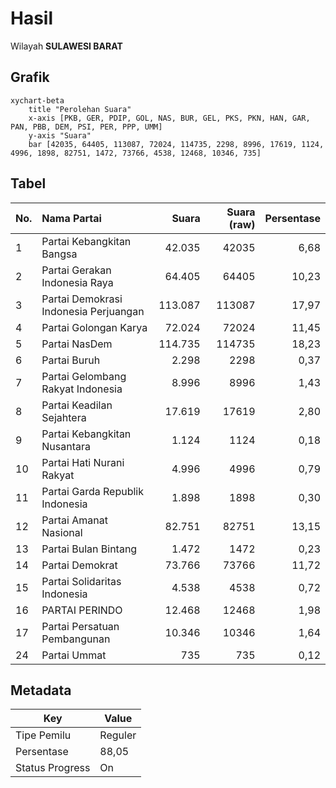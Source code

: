 # Hasil

Wilayah **SULAWESI BARAT**

## Grafik

```mermaid
xychart-beta
    title "Perolehan Suara"
    x-axis [PKB, GER, PDIP, GOL, NAS, BUR, GEL, PKS, PKN, HAN, GAR, PAN, PBB, DEM, PSI, PER, PPP, UMM]
    y-axis "Suara"
    bar [42035, 64405, 113087, 72024, 114735, 2298, 8996, 17619, 1124, 4996, 1898, 82751, 1472, 73766, 4538, 12468, 10346, 735]
```

## Tabel

| No. | Nama Partai                           | Suara   | Suara (raw) | Persentase |
|:--- |:------------------------------------- | -------:| -----------:| ----------:|
| 1   | Partai Kebangkitan Bangsa             | 42.035  | 42035       | 6,68       |
| 2   | Partai Gerakan Indonesia Raya         | 64.405  | 64405       | 10,23      |
| 3   | Partai Demokrasi Indonesia Perjuangan | 113.087 | 113087      | 17,97      |
| 4   | Partai Golongan Karya                 | 72.024  | 72024       | 11,45      |
| 5   | Partai NasDem                         | 114.735 | 114735      | 18,23      |
| 6   | Partai Buruh                          | 2.298   | 2298        | 0,37       |
| 7   | Partai Gelombang Rakyat Indonesia     | 8.996   | 8996        | 1,43       |
| 8   | Partai Keadilan Sejahtera             | 17.619  | 17619       | 2,80       |
| 9   | Partai Kebangkitan Nusantara          | 1.124   | 1124        | 0,18       |
| 10  | Partai Hati Nurani Rakyat             | 4.996   | 4996        | 0,79       |
| 11  | Partai Garda Republik Indonesia       | 1.898   | 1898        | 0,30       |
| 12  | Partai Amanat Nasional                | 82.751  | 82751       | 13,15      |
| 13  | Partai Bulan Bintang                  | 1.472   | 1472        | 0,23       |
| 14  | Partai Demokrat                       | 73.766  | 73766       | 11,72      |
| 15  | Partai Solidaritas Indonesia          | 4.538   | 4538        | 0,72       |
| 16  | PARTAI PERINDO                        | 12.468  | 12468       | 1,98       |
| 17  | Partai Persatuan Pembangunan          | 10.346  | 10346       | 1,64       |
| 24  | Partai Ummat                          | 735     | 735         | 0,12       |


## Metadata

| Key             | Value   |
| --------------- | ------- |
| Tipe Pemilu     | Reguler |
| Persentase      | 88,05   |
| Status Progress | On      |



